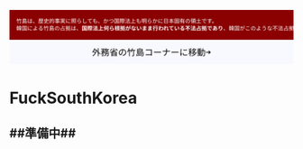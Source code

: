 [![banner1](./banner1.svg)](https://www.mofa.go.jp/mofaj/area/takeshima/index.html)

# FuckSouthKorea

## ##準備中##
